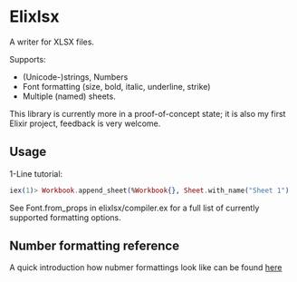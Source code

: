 # Elixlsx

A writer for XLSX files.

Supports:

- (Unicode-)strings, Numbers
- Font formatting (size, bold, italic, underline, strike)
- Multiple (named) sheets.

This library is currently more in a proof-of-concept state;
it is also my first Elixir project, feedback is very welcome.

## Usage

1-Line tutorial:

```Elixir
iex(1)> Workbook.append_sheet(%Workbook{}, Sheet.with_name("Sheet 1") |> Sheet.set_cell("A1", "Hello", bold: true)) |> Elixlsx.write_to("hello.xlsx")
```

See Font.from_props in elixlsx/compiler.ex for a full list
of currently supported formatting options.

## Number formatting reference

A quick introduction how nubmer formattings look like can be found [here](https://social.msdn.microsoft.com/Forums/office/en-US/e27aaf16-b900-4654-8210-83c5774a179c/xlsx-numfmtid-predefined-id-14-doesnt-match)

